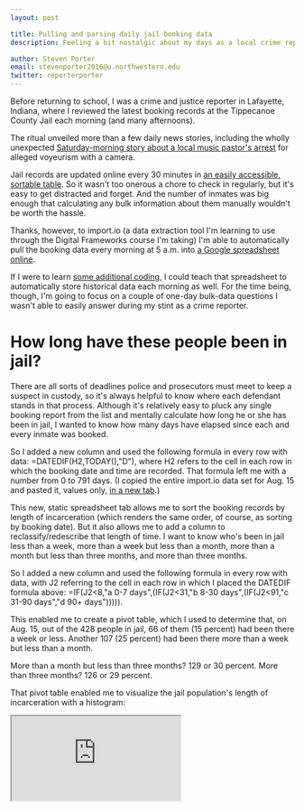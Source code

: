```yaml
---
layout: post

title: Pulling and parsing daily jail booking data
description: Feeling a bit nostalgic about my days as a local crime reporter

author: Steven Porter
email: stevenporter2016@u.northwestern.edu
twitter: reporterporter
---
```


Before returning to school, I was a crime and justice reporter in Lafayette, Indiana, where I reviewed the latest booking records at the Tippecanoe County Jail each morning (and many afternoons).

The ritual unveiled more than a few daily news stories, including the wholly unexpected <a href="http://www.jconline.com/story/news/crime/2015/07/11/church-music-pastor-arrested-voyeurism/30013533/">Saturday-morning story about a local music pastor's arrest</a> for alleged voyeurism with a camera.

Jail records are updated online every 30 minutes in <a href="http://www2.tippecanoe.in.gov/inmates/inmates.aspx">an easily accessible, sortable table</a>. So it wasn't too onerous a chore to check in regularly, but it's easy to get distracted and forget. And the number of inmates was big enough that calculating any bulk information about them manually wouldn't be worth the hassle.

Thanks, however, to import.io (a data extraction tool I'm learning to use through the Digital Frameworks course I'm taking) I'm able to automatically pull the booking data every morning at 5 a.m. into <a href="https://docs.google.com/a/u.northwestern.edu/spreadsheets/d/1_im6MN9_WptdgaxaER_47mtD9d1lL-I20hd4OMBBWBM/edit?usp=sharing">a Google spreadsheet online</a>.

If I were to learn <a href="http://www.computerworld.com/article/2469616/business-intelligence/business-intelligence-79661-how-to-create-an-automatically-updating-spreadsheet.html#slide9">some additional coding</a>, I could teach that spreadsheet to automatically store historical data each morning as well. For the time being, though, I'm going to focus on a couple of one-day bulk-data questions I wasn't able to easily answer during my stint as a crime reporter.

# How long have these people been in jail?

There are all sorts of deadlines police and prosecutors must meet to keep a suspect in custody, so it's always helpful to know where each defendant stands in that process. Although it's relatively easy to pluck any single booking report from the list and mentally calculate how long he or she has been in jail, I wanted to know how many days have elapsed since each and every inmate was booked.

So I added a new column and used the following formula in every row with data: =DATEDIF(H2,TODAY(),"D"), where H2 refers to the cell in each row in which the booking date and time are recorded. That formula left me with a number from 0 to 791 days. (I copied the entire import.io data set for Aug. 15 and pasted it, values only, <a href="https://docs.google.com/a/u.northwestern.edu/spreadsheets/d/1_im6MN9_WptdgaxaER_47mtD9d1lL-I20hd4OMBBWBM/edit?usp=sharing">in a new tab</a>.)

This new, static spreadsheet tab allows me to sort the booking records by length of incarceration (which renders the same order, of course, as sorting by booking date). But it also allows me to add a column to reclassify/redescribe that length of time. I want to know who's been in jail less than a week, more than a week but less than a month, more than a month but less than three months, and more than three months.

So I added a new column and used the following formula in every row with data, with J2 referring to the cell in each row in which I placed the DATEDIF formula above: =IF(J2<8,"a 0-7 days",(IF(J2<31,"b 8-30 days",(IF(J2<91,"c 31-90 days","d 90+ days"))))).

This enabled me to create a pivot table, which I used to determine that, on Aug. 15, out of the 428 people in jail, 66 of them (15 percent) had been there a week or less. Another 107 (25 percent) had been there more than a week but less than a month.

More than a month but less than three months? 129 or 30 percent. More than three months? 126 or 29 percent.

That pivot table enabled me to visualize the jail population's length of incarceration with a histogram:

<iframe src="https://docs.google.com/spreadsheets/d/1_im6MN9_WptdgaxaER_47mtD9d1lL-I20hd4OMBBWBM/pubhtml?gid=1401009722&amp;single=true&amp;widget=true&amp;headers=false"></iframe>


